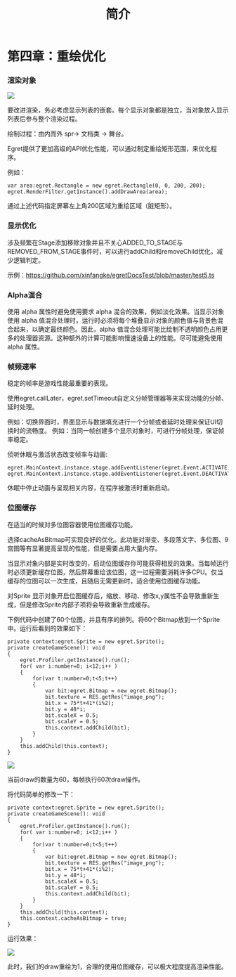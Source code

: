 ﻿---
layout: post
title:  "简介" 
permalink:  post/manual/optimizing/performance4.html
type: manual
element: optimizing
version: Egret引擎 v1.6.1
---
 
# 第四章：重绘优化

### 渲染对象

![]({{site.baseurl}}/assets/img-optimzing-performance/performance4-1.png)  

要改进渲染，务必考虑显示列表的嵌套。每个显示对象都是独立，当对象放入显示列表后参与整个渲染过程。

绘制过程：由内而外 spr-> 文档类 -> 舞台。

Egret提供了更加高级的API优化性能，可以通过制定重绘矩形范围，来优化程序。

例如：

    var area:egret.Rectangle = new egret.Rectangle(0, 0, 200, 200);
    egret.RenderFilter.getInstance().addDrawArea(area);

通过上述代码指定屏幕左上角200区域为重绘区域（脏矩形）。

### 显示优化

涉及频繁在Stage添加移除对象并且不关心ADDED_TO_STAGE与REMOVED_FROM_STAGE事件时，可以进行addChild和removeChild优化，减少逻辑判定。

示例：https://github.com/xinfangke/egretDocsTest/blob/master/test5.ts

### Alpha混合

使用 alpha 属性时避免使用要求 alpha 混合的效果，例如淡化效果。当显示对象使用 alpha 值混合处理时，运行时必须将每个堆叠显示对象的颜色值与背景色混合起来，以确定最终颜色。因此，alpha 值混合处理可能比绘制不透明颜色占用更多的处理器资源。这种额外的计算可能影响慢速设备上的性能。尽可能避免使用 alpha 属性。

### 帧频速率

稳定的帧率是游戏性能最重要的表现。

使用egret.callLater，egret.setTimeout自定义分帧管理器等来实现功能的分帧、延时处理。

例如：切换界面时，界面显示与数据填充进行一个分帧或者延时处理来保证UI切换时的流畅度。
例如：当同一帧创建多个显示对象时，可进行分帧处理，保证帧率稳定。

侦听休眠与激活状态改变帧率与动画:

    egret.MainContext.instance.stage.addEventListener(egret.Event.ACTIVATE,this.f,this);
    egret.MainContext.instance.stage.addEventListener(egret.Event.DEACTIVATE,this.f,this);

休眠中停止动画与呈现相关内容，在程序被激活时重新启动。

### 位图缓存

在适当的时候对多位图容器使用位图缓存功能。

选择cacheAsBitmap可实现良好的优化。此功能对渐变、多段落文字、多位图、9宫图等有显著提高呈现的性能，但是需要占用大量内存。

当显示对象内部是实时改变的，启动位图缓存你可能获得相反的效果。当每帧运行时必须更新缓存位图，然后屏幕重绘该位图，这一过程需要消耗许多CPU。仅当缓存的位图可以一次生成，且随后无需更新时，适合使用位图缓存功能。

对Sprite 显示对象开启位图缓存后，缩放、移动、修改x,y属性不会导致重新生成，但是修改Sprite内部子项将会导致重新生成缓存。

下例代码中创建了60个位图，并且有序的排列。将60个Bitmap放到一个Sprite中。运行后看到的效果如下：

    private context:egret.Sprite = new egret.Sprite();
    private createGameScene(): void
    {
        egret.Profiler.getInstance().run();
        for( var i:number=0; i<12;i++ )
        {
            for(var t:number=0;t<5;t++)
            {
                var bit:egret.Bitmap = new egret.Bitmap();
                bit.texture = RES.getRes("image_png");
                bit.x = 75*t+41*(i%2);
                bit.y = 48*i;
                bit.scaleX = 0.5;
                bit.scaleY = 0.5;
                this.context.addChild(bit);
            }
        }
        this.addChild(this.context);
    }

![]({{site.baseurl}}/assets/img-optimzing-performance/performance4-2.png) 

当前draw的数量为60，每帧执行60次draw操作。

将代码简单的修改一下：

    private context:egret.Sprite = new egret.Sprite();
    private createGameScene(): void 
    {
        egret.Profiler.getInstance().run();
        for( var i:number=0; i<12;i++ )
        {
            for(var t:number=0;t<5;t++)
            {
                var bit:egret.Bitmap = new egret.Bitmap();
                bit.texture = RES.getRes("image_png");
                bit.x = 75*t+41*(i%2);
                bit.y = 48*i;
                bit.scaleX = 0.5;
                bit.scaleY = 0.5;
                this.context.addChild(bit);
            }
        }
        this.addChild(this.context);
        this.context.cacheAsBitmap = true;
    }

运行效果：

![]({{site.baseurl}}/assets/img-optimzing-performance/performance4-3.png) 

此时，我们的draw重绘为1，合理的使用位图缓存，可以极大程度提高渲染性能。


